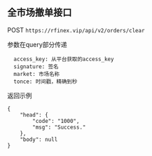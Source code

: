 
## 全市场撤单接口
POST
`
https://rfinex.vip/api/v2/orders/clear
`

参数在query部分传递

```
  access_key: 从平台获取的access_key
  signature: 签名
  market: 市场名称
  tonce: 时间戳，精确到秒
```
返回示例

```
{
    "head": {
        "code": "1000",
        "msg": "Success."
    },
    "body": null
}
```
